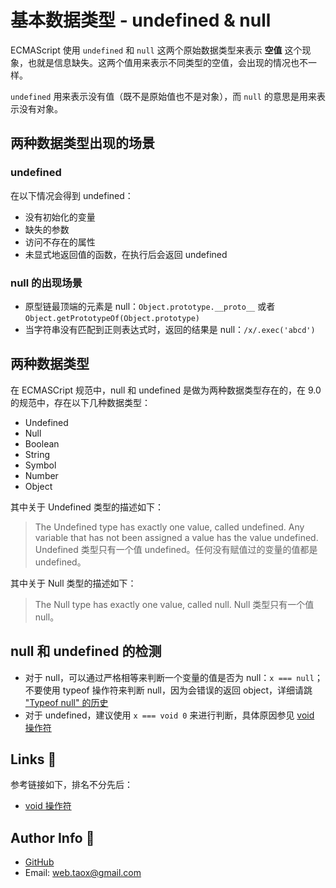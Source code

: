 # 基本数据类型 - undefined & null

ECMAScript 使用 `undefined` 和 `null` 这两个原始数据类型来表示 **空值** 这个现象，也就是信息缺失。这两个值用来表示不同类型的空值，会出现的情况也不一样。

`undefined` 用来表示没有值（既不是原始值也不是对象），而 `null` 的意思是用来表示没有对象。

## 两种数据类型出现的场景

### undefined

在以下情况会得到 undefined：

* 没有初始化的变量
* 缺失的参数
* 访问不存在的属性
* 未显式地返回值的函数，在执行后会返回 undefined

### null 的出现场景

* 原型链最顶端的元素是 null：`Object.prototype.__proto__` 或者 `Object.getPrototypeOf(Object.prototype)`
* 当字符串没有匹配到正则表达式时，返回的结果是 null：`/x/.exec('abcd')`

## 两种数据类型

在 ECMASCript 规范中，null 和 undefined 是做为两种数据类型存在的，在 9.0 的规范中，存在以下几种数据类型：

* Undefined
* Null
* Boolean
* String
* Symbol
* Number
* Object

其中关于 Undefined 类型的描述如下：

> The Undefined type has exactly one value, called undefined. Any variable that has not been assigned a value has the value undefined.
> Undefined 类型只有一个值 undefined。任何没有赋值过的变量的值都是 undefined。

其中关于 Null 类型的描述如下：

> The Null type has exactly one value, called null.
> Null 类型只有一个值 null。

## null 和 undefined 的检测

* 对于 null，可以通过严格相等来判断一个变量的值是否为 null：`x === null`；不要使用 typeof 操作符来判断 null，因为会错误的返回 object，详细请跳 ["Typeof null" 的历史](../translations/typeof-null.md)
* 对于 undefined，建议使用 `x === void 0` 来进行判断，具体原因参见 [void 操作符](./void-operator.md)

## Links 🐬

参考链接如下，排名不分先后：

* [void 操作符](./void-operator.md)

## <span id="author">Author Info 🌟</span>

* [GitHub](https://github.com/Tao-Quixote)
* Email: <web.taox@gmail.com>
